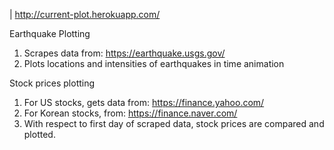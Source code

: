 | http://current-plot.herokuapp.com/

Earthquake Plotting
1. Scrapes data from: https://earthquake.usgs.gov/
2. Plots locations and intensities of earthquakes in time animation

Stock prices plotting
1. For US stocks, gets data from: https://finance.yahoo.com/
2. For Korean stocks, from: https://finance.naver.com/
3. With respect to first day of scraped data, stock prices are compared and plotted.
